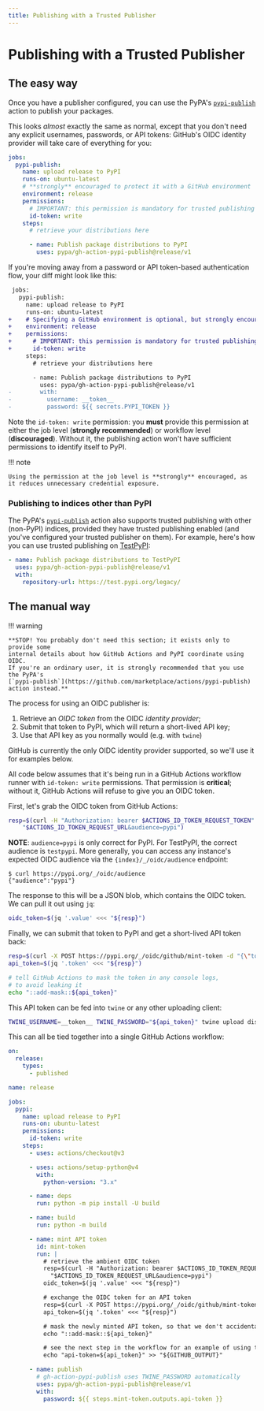 ```yaml
---
title: Publishing with a Trusted Publisher
---
```


# Publishing with a Trusted Publisher

## The easy way

Once you have a publisher configured, you can use the
PyPA's [`pypi-publish`](https://github.com/marketplace/actions/pypi-publish)
action to publish your packages.

This looks *almost* exactly the same as normal, except that you don't
need any explicit usernames, passwords, or API tokens: GitHub's OIDC identity provider
will take care of everything for you:

```yaml
jobs:
  pypi-publish:
    name: upload release to PyPI
    runs-on: ubuntu-latest
    # **strongly** encouraged to protect it with a GitHub environment
    environment: release
    permissions:
      # IMPORTANT: this permission is mandatory for trusted publishing
      id-token: write
    steps:
      # retrieve your distributions here

      - name: Publish package distributions to PyPI
        uses: pypa/gh-action-pypi-publish@release/v1
```

If you're moving away from a password or API token-based authentication
flow, your diff might look like this:

```diff
 jobs:
   pypi-publish:
     name: upload release to PyPI
     runs-on: ubuntu-latest
+    # Specifying a GitHub environment is optional, but strongly encouraged
+    environment: release
+    permissions:
+      # IMPORTANT: this permission is mandatory for trusted publishing
+      id-token: write
     steps:
       # retrieve your distributions here

       - name: Publish package distributions to PyPI
         uses: pypa/gh-action-pypi-publish@release/v1
-        with:
-          username: __token__
-          password: ${{ secrets.PYPI_TOKEN }}
```

Note the `id-token: write` permission: you **must** provide this permission
at either the job level (**strongly recommended**) or workflow level
(**discouraged**). Without it, the publishing action
won't have sufficient permissions to identify itself to PyPI.

!!! note

    Using the permission at the job level is **strongly** encouraged, as
    it reduces unnecessary credential exposure.

### Publishing to indices other than PyPI
The PyPA's [`pypi-publish`](https://github.com/marketplace/actions/pypi-publish)
action also supports trusted publishing with other (non-PyPI) indices, provided
they have trusted publishing enabled (and you've configured your trusted
publisher on them). For example, here's how you can use trusted publishing on
[TestPyPI](https://test.pypi.org):

```yaml
- name: Publish package distributions to TestPyPI
  uses: pypa/gh-action-pypi-publish@release/v1
  with:
    repository-url: https://test.pypi.org/legacy/
```

## The manual way

!!! warning

    **STOP! You probably don't need this section; it exists only to provide some
    internal details about how GitHub Actions and PyPI coordinate using OIDC.
    If you're an ordinary user, it is strongly recommended that you use the PyPA's
    [`pypi-publish`](https://github.com/marketplace/actions/pypi-publish)
    action instead.**

The process for using an OIDC publisher is:

1. Retrieve an *OIDC token* from the OIDC *identity provider*;
2. Submit that token to PyPI, which will return a short-lived API key;
3. Use that API key as you normally would (e.g. with `twine`)

GitHub is currently the only OIDC identity provider supported, so we'll use it
for examples below.

All code below assumes that it's being run in a GitHub Actions
workflow runner with `id-token: write` permissions. That permission is
**critical**; without it, GitHub Actions will refuse to give you an OIDC token.

First, let's grab the OIDC token from GitHub Actions:

```bash
resp=$(curl -H "Authorization: bearer $ACTIONS_ID_TOKEN_REQUEST_TOKEN" \
    "$ACTIONS_ID_TOKEN_REQUEST_URL&audience=pypi")
```

**NOTE**: `audience=pypi` is only correct for PyPI. For TestPyPI, the correct
audience is `testpypi`. More generally, you can access any instance's expected
OIDC audience via the `{index}/_/oidc/audience` endpoint:

```console
$ curl https://pypi.org/_/oidc/audience
{"audience":"pypi"}
```

The response to this will be a JSON blob, which contains the OIDC token.
We can pull it out using `jq`:

```bash
oidc_token=$(jq '.value' <<< "${resp}")
```

Finally, we can submit that token to PyPI and get a short-lived API token
back:

```bash
resp=$(curl -X POST https://pypi.org/_/oidc/github/mint-token -d "{\"token\": \"${oidc_token}\"}")
api_token=$(jq '.token' <<< "${resp}")

# tell GitHub Actions to mask the token in any console logs,
# to avoid leaking it
echo "::add-mask::${api_token}"
```

This API token can be fed into `twine` or any other uploading client:

```bash
TWINE_USERNAME=__token__ TWINE_PASSWORD="${api_token}" twine upload dist/*
```

This can all be tied together into a single GitHub Actions workflow:

```yaml
on:
  release:
    types:
      - published

name: release

jobs:
  pypi:
    name: upload release to PyPI
    runs-on: ubuntu-latest
    permissions:
      id-token: write
    steps:
      - uses: actions/checkout@v3

      - uses: actions/setup-python@v4
        with:
          python-version: "3.x"

      - name: deps
        run: python -m pip install -U build

      - name: build
        run: python -m build

      - name: mint API token
        id: mint-token
        run: |
          # retrieve the ambient OIDC token
          resp=$(curl -H "Authorization: bearer $ACTIONS_ID_TOKEN_REQUEST_TOKEN" \
            "$ACTIONS_ID_TOKEN_REQUEST_URL&audience=pypi")
          oidc_token=$(jq '.value' <<< "${resp}")

          # exchange the OIDC token for an API token
          resp=$(curl -X POST https://pypi.org/_/oidc/github/mint-token -d "{\"token\": \"${oidc_token}\"}")
          api_token=$(jq '.token' <<< "${resp}")

          # mask the newly minted API token, so that we don't accidentally leak it
          echo "::add-mask::${api_token}"

          # see the next step in the workflow for an example of using this step output
          echo "api-token=${api_token}" >> "${GITHUB_OUTPUT}"

      - name: publish
        # gh-action-pypi-publish uses TWINE_PASSWORD automatically
        uses: pypa/gh-action-pypi-publish@release/v1
        with:
          password: ${{ steps.mint-token.outputs.api-token }}
```
